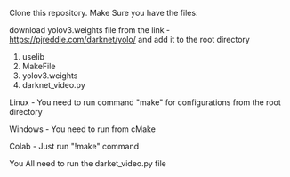 Clone this repository.
Make Sure you have the files:

download yolov3.weights file from the link - https://pjreddie.com/darknet/yolo/  and add it to the root directory

1. uselib
2. MakeFile
3. yolov3.weights
4. darknet_video.py

Linux -  You need to run command "make" for configurations from the root directory

Windows - You need to run from cMake

Colab - Just run "!make" command

You All need to run the darket_video.py file

